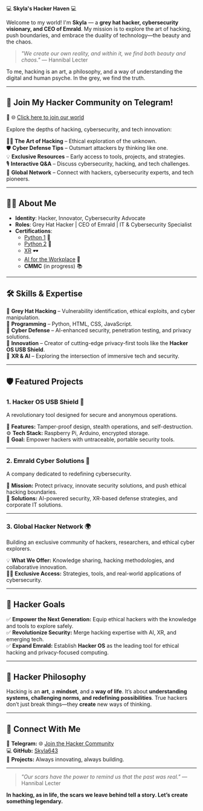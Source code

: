 💻 **Skyla's Hacker Haven** 💻

Welcome to my world! I'm **Skyla** — a **grey hat hacker, cybersecurity visionary, and CEO of Emrald**. My mission is to explore the art of hacking, push boundaries, and embrace the duality of technology—the beauty and the chaos.

> *"We create our own reality, and within it, we find both beauty and chaos."* — Hannibal Lecter

To me, hacking is an art, a philosophy, and a way of understanding the digital and human psyche. In the grey, we find the truth.

---

## 🚀 **Join My Hacker Community on Telegram!**

🔗 🌐 [Click here to join our world](https://t.me/+mk9OYOUB-NExYTgx)

Explore the depths of hacking, cybersecurity, and tech innovation:

🕵️‍♀️ **The Art of Hacking** – Ethical exploration of the unknown.\
🛡️ **Cyber Defense Tips** – Outsmart attackers by thinking like one.\
💡 **Exclusive Resources** – Early access to tools, projects, and strategies.\
🎙️ **Interactive Q&A** – Discuss cybersecurity, hacking, and tech challenges.\
🤝 **Global Network** – Connect with hackers, cybersecurity experts, and tech pioneers.

---

## 🕵️‍♀️ **About Me**

- **Identity**: Hacker, Innovator, Cybersecurity Advocate  
- **Roles**: Grey Hat Hacker | CEO of Emrald | IT & Cybersecurity Specialist  
- **Certifications**:
  - [Python 1](https://www.credly.com/badges/8a82f4d0-b3a9-4829-958f-5fc198227ece/public_url) 🐍
  - [Python 2](https://www.credly.com/badges/e384fc13-78a2-4a70-b364-dba1e88ea252/public_url) 🐍
  - [XR](https://www.credly.com/badges/993694a8-1bea-47e2-bace-4cd81b2012f4/public_url) 🕶️
  - [AI for the Workplace](https://www.credly.com/badges/7958b31e-b8a5-44c9-9522-4a2d175a4408/public_url) 🤖
  - **CMMC** (in progress) 📚

---

## 🛠️ **Skills & Expertise**

🔹 **Grey Hat Hacking** – Vulnerability identification, ethical exploits, and cyber manipulation.\
🔹 **Programming** – Python, HTML, CSS, JavaScript.\
🔹 **Cyber Defense** – AI-enhanced security, penetration testing, and privacy solutions.\
🔹 **Innovation** – Creator of cutting-edge privacy-first tools like the **Hacker OS USB Shield**.\
🔹 **XR & AI** – Exploring the intersection of immersive tech and security.

---

## 🛡️ **Featured Projects**

### **1. Hacker OS USB Shield** 🔐

A revolutionary tool designed for secure and anonymous operations.

🚀 **Features:** Tamper-proof design, stealth operations, and self-destruction.\
⚙️ **Tech Stack:** Raspberry Pi, Arduino, encrypted storage.\
🎯 **Goal:** Empower hackers with untraceable, portable security tools.

---

### **2. Emrald Cyber Solutions** 💼

A company dedicated to redefining cybersecurity.

🔹 **Mission:** Protect privacy, innovate security solutions, and push ethical hacking boundaries.\
🔹 **Solutions:** AI-powered security, XR-based defense strategies, and corporate IT solutions.

---

### **3. Global Hacker Network** 🌍

Building an exclusive community of hackers, researchers, and ethical cyber explorers.

💡 **What We Offer:** Knowledge sharing, hacking methodologies, and collaborative innovation.\
🕵️‍♂️ **Exclusive Access:** Strategies, tools, and real-world applications of cybersecurity.

---

## 🎯 **Hacker Goals**

✅ **Empower the Next Generation:** Equip ethical hackers with the knowledge and tools to explore safely.\
✅ **Revolutionize Security:** Merge hacking expertise with AI, XR, and emerging tech.\
✅ **Expand Emrald:** Establish **Hacker OS** as the leading tool for ethical hacking and privacy-focused computing.

---

## 🌌 **Hacker Philosophy**

Hacking is an **art**, a **mindset**, and a **way of life**. It’s about **understanding systems, challenging norms, and redefining possibilities**. True hackers don’t just break things—they **create** new ways of thinking.

---

## 📢 **Connect With Me**

🔗 **Telegram:** 🌐 [Join the Hacker Community](https://t.me/+mk9OYOUB-NExYTgx)  
💻 **GitHub:** [Skyla643](https://github.com/skyla643)  
🚀 **Projects:** Always innovating, always building.

---

> *"Our scars have the power to remind us that the past was real."* — Hannibal Lecter

**In hacking, as in life, the scars we leave behind tell a story. Let’s create something legendary.**

